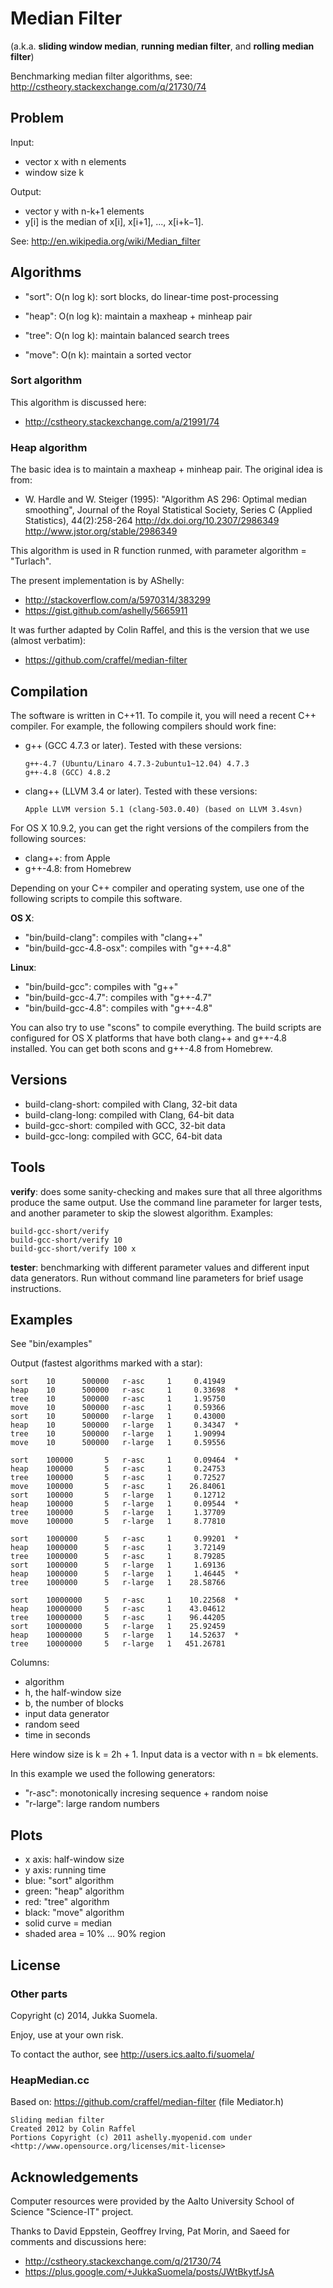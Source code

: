 Median Filter
=============

(a.k.a. **sliding window median**, **running median filter**,
and **rolling median filter**)

Benchmarking median filter algorithms,
see: http://cstheory.stackexchange.com/q/21730/74


Problem
-------

Input:

  - vector x with n elements
  - window size k

Output:

  - vector y with n-k+1 elements
  - y[i] is the median of x[i], x[i+1], ..., x[i+k−1].

See: http://en.wikipedia.org/wiki/Median_filter


Algorithms
----------

  - "sort": O(n log k): sort blocks, do linear-time post-processing

  - "heap": O(n log k): maintain a maxheap + minheap pair

  - "tree": O(n log k): maintain balanced search trees

  - "move": O(n k): maintain a sorted vector


### Sort algorithm

This algorithm is discussed here:

  - http://cstheory.stackexchange.com/a/21991/74


### Heap algorithm

The basic idea is to maintain a maxheap + minheap pair.
The original idea is from:

  - W. Hardle and W. Steiger (1995):
    "Algorithm AS 296: Optimal median smoothing",
    Journal of the Royal Statistical Society, Series C
    (Applied Statistics), 44(2):258-264
    http://dx.doi.org/10.2307/2986349
    http://www.jstor.org/stable/2986349

This algorithm is used in R function runmed, with parameter
algorithm = "Turlach".

The present implementation is by AShelly:

  - http://stackoverflow.com/a/5970314/383299
  - https://gist.github.com/ashelly/5665911

It was further adapted by Colin Raffel, and this is the version that
we use (almost verbatim):

  - https://github.com/craffel/median-filter


Compilation
-----------

The software is written in C++11. To compile it, you will need a
recent C++ compiler. For example, the following compilers should
work fine:

  - g++ (GCC 4.7.3 or later). Tested with these versions:

        g++-4.7 (Ubuntu/Linaro 4.7.3-2ubuntu1~12.04) 4.7.3
        g++-4.8 (GCC) 4.8.2

  - clang++ (LLVM 3.4 or later). Tested with these versions:

        Apple LLVM version 5.1 (clang-503.0.40) (based on LLVM 3.4svn)

For OS X 10.9.2, you can get the right versions of the compilers
from the following sources:

  - clang++: from Apple
  - g++-4.8: from Homebrew

Depending on your C++ compiler and operating system, use one of
the following scripts to compile this software.

**OS X**:

  - "bin/build-clang": compiles with "clang++"
  - "bin/build-gcc-4.8-osx": compiles with "g++-4.8"

**Linux**:

  - "bin/build-gcc": compiles with "g++"
  - "bin/build-gcc-4.7": compiles with "g++-4.7"
  - "bin/build-gcc-4.8": compiles with "g++-4.8"

You can also try to use "scons" to compile everything. The build
scripts are configured for OS X platforms that have both clang++
and g++-4.8 installed. You can get both scons and g++-4.8 from
Homebrew.


Versions
--------

  - build-clang-short: compiled with Clang, 32-bit data
  - build-clang-long: compiled with Clang, 64-bit data
  - build-gcc-short: compiled with GCC, 32-bit data
  - build-gcc-long: compiled with GCC, 64-bit data


Tools
-----

**verify**: does some sanity-checking and makes sure that all three
algorithms produce the same output. Use the command line parameter
for larger tests, and another parameter to skip the slowest
algorithm. Examples:

    build-gcc-short/verify
    build-gcc-short/verify 10
    build-gcc-short/verify 100 x

**tester**: benchmarking with different parameter values and
different input data generators. Run without command line parameters
for brief usage instructions.


Examples
--------

See "bin/examples"

Output (fastest algorithms marked with a star):

    sort    10      500000   r-asc     1     0.41949
    heap    10      500000   r-asc     1     0.33698  *
    tree    10      500000   r-asc     1     1.95750
    move    10      500000   r-asc     1     0.59366
    sort    10      500000   r-large   1     0.43000
    heap    10      500000   r-large   1     0.34347  *
    tree    10      500000   r-large   1     1.90994
    move    10      500000   r-large   1     0.59556

    sort    100000       5   r-asc     1     0.09464  *
    heap    100000       5   r-asc     1     0.24753
    tree    100000       5   r-asc     1     0.72527
    move    100000       5   r-asc     1    26.84061
    sort    100000       5   r-large   1     0.12712
    heap    100000       5   r-large   1     0.09544  *
    tree    100000       5   r-large   1     1.37709
    move    100000       5   r-large   1     8.77810

    sort    1000000      5   r-asc     1     0.99201  *
    heap    1000000      5   r-asc     1     3.72149
    tree    1000000      5   r-asc     1     8.79285
    sort    1000000      5   r-large   1     1.69136
    heap    1000000      5   r-large   1     1.46445  *
    tree    1000000      5   r-large   1    28.58766

    sort    10000000     5   r-asc     1    10.22568  *
    heap    10000000     5   r-asc     1    43.04612
    tree    10000000     5   r-asc     1    96.44205
    sort    10000000     5   r-large   1    25.92459
    heap    10000000     5   r-large   1    14.52637  *
    tree    10000000     5   r-large   1   451.26781

Columns:

  - algorithm
  - h, the half-window size
  - b, the number of blocks
  - input data generator
  - random seed
  - time in seconds

Here window size is k = 2h + 1.
Input data is a vector with n = bk elements.

In this example we used the following generators:

  - "r-asc": monotonically incresing sequence + random noise
  - "r-large": large random numbers


Plots
-----

  - x axis: half-window size
  - y axis: running time
  - blue: "sort" algorithm
  - green: "heap" algorithm
  - red: "tree" algorithm
  - black: "move" algorithm
  - solid curve = median
  - shaded area = 10% ... 90% region


License
-------

### Other parts

Copyright (c) 2014, Jukka Suomela.

Enjoy, use at your own risk.

To contact the author, see http://users.ics.aalto.fi/suomela/


### HeapMedian.cc

Based on: https://github.com/craffel/median-filter (file Mediator.h)

    Sliding median filter
    Created 2012 by Colin Raffel
    Portions Copyright (c) 2011 ashelly.myopenid.com under
    <http://www.opensource.org/licenses/mit-license>


Acknowledgements
----------------

Computer resources were provided by the Aalto University
School of Science "Science-IT" project.

Thanks to David Eppstein, Geoffrey Irving, Pat Morin, and Saeed
for comments and discussions here:

  - http://cstheory.stackexchange.com/q/21730/74
  - https://plus.google.com/+JukkaSuomela/posts/JWtBkytfJsA


